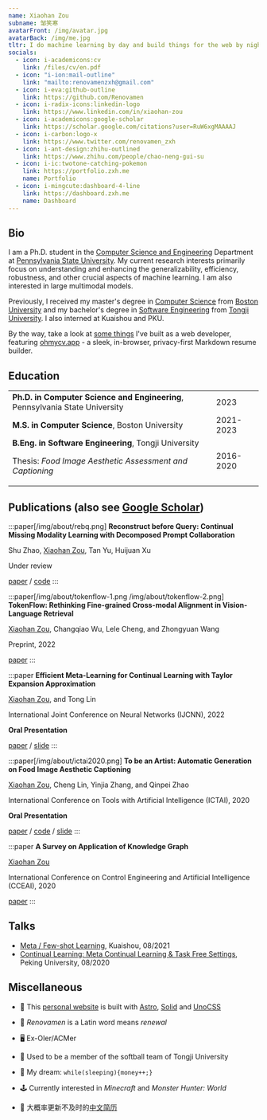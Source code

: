 ```yaml
---
name: Xiaohan Zou
subname: 邹笑寒
avatarFront: /img/avatar.jpg
avatarBack: /img/me.jpg
tltr: I do machine learning by day and build things for the web by night.
socials:
  - icon: i-academicons:cv
    link: /files/cv/en.pdf
  - icon: "i-ion:mail-outline"
    link: "mailto:renovamenzxh@gmail.com"
  - icon: i-eva:github-outline
    link: https://github.com/Renovamen
  - icon: i-radix-icons:linkedin-logo
    link: https://www.linkedin.com/in/xiaohan-zou
  - icon: i-academicons:google-scholar
    link: https://scholar.google.com/citations?user=RuW6xgMAAAAJ
  - icon: i-carbon:logo-x
    link: https://www.twitter.com/renovamen_zxh
  - icon: i-ant-design:zhihu-outlined
    link: https://www.zhihu.com/people/chao-neng-gui-su
  - icon: i-ic:twotone-catching-pokemon
    link: https://portfolio.zxh.me
    name: Portfolio
  - icon: i-mingcute:dashboard-4-line
    link: https://dashboard.zxh.me
    name: Dashboard
---
```



## Bio

I am a Ph.D. student in the [Computer Science and Engineering](https://www.eecs.psu.edu/) Department at [Pennsylvania State University](https://www.psu.edu/). My current research interests primarily focus on understanding and enhancing the generalizability, efficiency, robustness, and other crucial aspects of machine learning. I am also interested in large multimodal models.

Previously, I received my master's degree in [Computer Science](https://www.bu.edu/cs/) from [Boston University](https://www.bu.edu/) and my bachelor's degree in [Software Engineering](http://sse.tongji.edu.cn/) from [Tongji University](https://www.tongji.edu.cn/). I also interned at Kuaishou and PKU.

By the way, take a look at [some things](/projects) I've built as a web developer, featuring [ohmycv.app](https://ohmycv.app) - a sleek, in-browser, privacy-first Markdown resume builder.


## Education

|                                                                                                                       |           |
| --------------------------------------------------------------------------------------------------------------------- | --------- |
| **Ph.D. in Computer Science and Engineering**, Pennsylvania State University                                          | 2023      |
| **M.S. in Computer Science**, Boston University                                                                       | 2021-2023 |
| **B.Eng. in Software Engineering**, Tongji University <p>Thesis: _Food Image Aesthetic Assessment and Captioning_</p> | 2016-2020 |


## Publications <span text-base>(also see <a href="https://scholar.google.com/citations?user=RuW6xgMAAAAJ" target="_blank" rel="noopener noreferrer">Google Scholar</a>)</span>

:::paper[/img/about/rebq.png]
**Reconstruct before Query: Continual Missing Modality Learning with Decomposed Prompt Collaboration**

Shu Zhao, <u>Xiaohan Zou</u>, Tan Yu, Huijuan Xu

Under review

[paper](https://arxiv.org/abs/2403.11373) / [code](https://github.com/Tree-Shu-Zhao/RebQ.pytorch)
:::

:::paper[/img/about/tokenflow-1.png /img/about/tokenflow-2.png]
**TokenFlow: Rethinking Fine-grained Cross-modal Alignment in Vision-Language Retrieval**

<u>Xiaohan Zou</u>, Changqiao Wu, Lele Cheng, and Zhongyuan Wang

Preprint, 2022

[paper](http://arxiv.org/abs/2209.13822)
:::

:::paper
**Efficient Meta-Learning for Continual Learning with Taylor Expansion Approximation**

<u>Xiaohan Zou</u>, and Tong Lin

International Joint Conference on Neural Networks (IJCNN), 2022

**Oral Presentation**

[paper](https://arxiv.org/abs/2210.00713) / [slide](/files/papers/ijcnn2022/slide.pdf)
:::

:::paper[/img/about/ictai2020.png]
**To be an Artist: Automatic Generation on Food Image Aesthetic Captioning**

<u>Xiaohan Zou</u>, Cheng Lin, Yinjia Zhang, and Qinpei Zhao

International Conference on Tools with Artificial Intelligence (ICTAI), 2020

**Oral Presentation**

[paper](https://ieeexplore.ieee.org/document/9288208) / [code](https://github.com/Renovamen/Food-IAC) / [slide](/files/papers/ictai2020/slide.pdf)
:::

:::paper
**A Survey on Application of Knowledge Graph**

<u>Xiaohan Zou</u>

International Conference on Control Engineering and Artificial Intelligence (CCEAI), 2020

[paper](https://iopscience.iop.org/article/10.1088/1742-6596/1487/1/012016/pdf)
:::


## Talks

- [Meta / Few-shot Learning](/files/talks/2021-08-meta-learning.pdf), Kuaishou, 08/2021
- [Continual Learning: Meta Continual Learning & Task Free Settings](/files/talks/2020-08-continual-learning.pdf), Peking University, 08/2020


## Miscellaneous

- 🚀 This [personal website](https://github.com/Renovamen/renovamen.github.io) is built with [Astro](https://astro.build/), [Solid](https://www.solidjs.com/) and [UnoCSS](https://github.com/antfu/unocss)

- 🧐 _Renovamen_ is a Latin word means _renewal_

- 🖥 Ex-OIer/ACMer

- 🥎 Used to be a member of the softball team of Tongji University

- 🌭 My dream: `while(sleeping){money++;}`

- 🕹️ Currently interested in *Minecraft* and *Monster Hunter: World*

- 📜 大概率更新不及时的[中文简历](/files/cv/cn.pdf)
